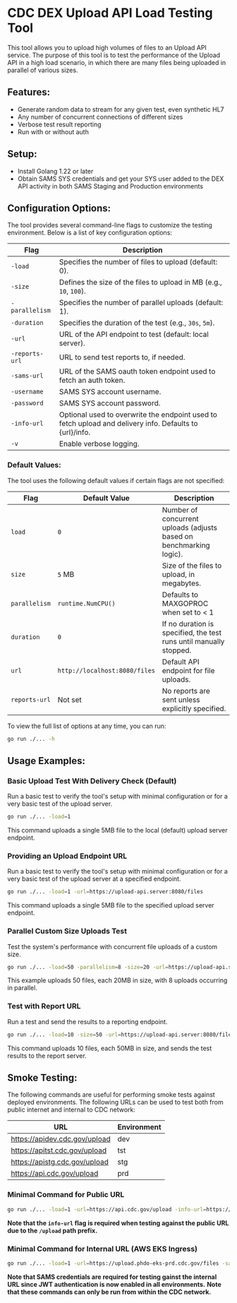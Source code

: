 # CDC DEX Upload API Load Testing Tool
This tool allows you to upload high volumes of files to an Upload API service.  The purpose of this tool is to test the
performance of the Upload API in a high load scenario, in which there are many files being uploaded in parallel of various
sizes.

## Features:
- Generate random data to stream for any given test, even synthetic HL7
- Any number of concurrent connections of different sizes
- Verbose test result reporting
- Run with or without auth

## Setup:
- Install Golang 1.22 or later
- Obtain SAMS SYS credentials and get your SYS user added to the DEX API activity in both SAMS Staging and Production environments

## Configuration Options:

The tool provides several command-line flags to customize the testing environment. Below is a list of key configuration options:

| Flag               | Description                                                                 |
|--------------------|-----------------------------------------------------------------------------|
| `-load`            | Specifies the number of files to upload (default: 0).                       |
| `-size`            | Defines the size of the files to upload in MB (e.g., `10`, `100`).          |
| `-parallelism`     | Specifies the number of parallel uploads (default: 1).                      |
| `-duration`        | Specifies the duration of the test (e.g., `30s`, `5m`).                     |
| `-url`             | URL of the API endpoint to test (default: local server).                    |
| `-reports-url`     | URL to send test reports to, if needed.                                     |
| `-sams-url`        | URL of the SAMS oauth token endpoint used to fetch an auth token.                                     |
| `-username`        | SAMS SYS account username.                                     |
| `-password`        | SAMS SYS account password.                                     |
| `-info-url`        | Optional used to overwrite the endpoint used to fetch upload and delivery info.  Defaults to {url}/info.                                     |
| `-v`               | Enable verbose logging.                                     |

### Default Values:

The tool uses the following default values if certain flags are not specified:

| Flag               | Default Value                        | Description                                                                     |
|--------------------|--------------------------------------|---------------------------------------------------------------------------------|
| `load`            | `0`                            | Number of concurrent uploads (adjusts based on benchmarking logic).  |
| `size`            | `5` MB                         | Size of the files to upload, in megabytes.                           |
| `parallelism`     | `runtime.NumCPU()`             | Defaults to MAXGOPROC when set to < 1                                |
| `duration`        | `0`                            | If no duration is specified, the test runs until manually stopped.   |
| `url`             | `http://localhost:8080/files`  | Default API endpoint for file uploads.                               |
| `reports-url`     | Not set                        | No reports are sent unless explicitly specified.                     |


To view the full list of options at any time, you can run:
```bash
go run ./... -h
```

## Usage Examples:

### **Basic Upload Test With Delivery Check (Default)**
Run a basic test to verify the tool's setup with minimal configuration or for a very basic test of the upload server.

```bash
go run ./... -load=1
```

This command uploads a single 5MB file to the local (default) upload server endpoint.

### **Providing an Upload Endpoint URL**
Run a basic test to verify the tool's setup with minimal configuration or for a very basic test of the upload server at a specified endpoint.

```bash
go run ./... -load=1 -url=https://upload-api.server:8080/files
```

This command uploads a single 5MB file to the specified upload server endpoint.

### **Parallel Custom Size Uploads Test**
Test the system's performance with concurrent file uploads of a custom size.

```bash
go run ./... -load=50 -parallelism=8 -size=20 -url=https://upload-api.server:8080/files
```

This example uploads 50 files, each 20MB in size, with 8 uploads occurring in parallel.

### **Test with Report URL**
Run a test and send the results to a reporting endpoint.

```bash
go run ./... -load=10 -size=50 -url=https://upload-api.server:8080/files -reports-url=https://reports-server:8080/reports
```

This command uploads 10 files, each 50MB in size, and sends the test results to the report server.

## Smoke Testing:
The following commands are useful for performing smoke tests against deployed environments.  The following URLs can be used to test both from public internet and internal to CDC network:

| URL               | Environment|
|-------------------|------------|
| https://apidev.cdc.gov/upload | dev |
| https://apitst.cdc.gov/upload | tst |
| https://apistg.cdc.gov/upload | stg |
| https://api.cdc.gov/upload | prd |

### Minimal Command for Public URL

```bash
go run ./... -load=1 -url=https://api.cdc.gov/upload -info-url=https://api.cdc.gov/upload/info -sams-url=https://api.cdc.gov/oauth -username=*** -password=***
```

**Note that the `info-url` flag is required when testing against the public URL due to the `/upload` path prefix.**

### Minimal Command for Internal URL (AWS EKS Ingress)

```bash
go run ./... -load=1 -url=https://upload.phdo-eks-prd.cdc.gov/files -sams-url=https://api.cdc.gov/oauth -username=*** -password=***
```

**Note that SAMS credentials are required for testing gainst the internal URL since JWT authentication is now enabled in all environments.**
**Note that these commands can only be run from within the CDC network.**
